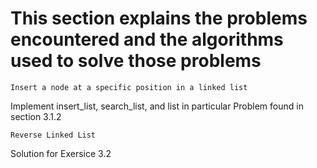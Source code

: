 # This section explains the problems encountered and the algorithms used to solve those problems

    Insert a node at a specific position in a linked list 
Implement insert_list, search_list, and list in particular
Problem found in section 3.1.2

    Reverse Linked List
Solution for Exersice 3.2

